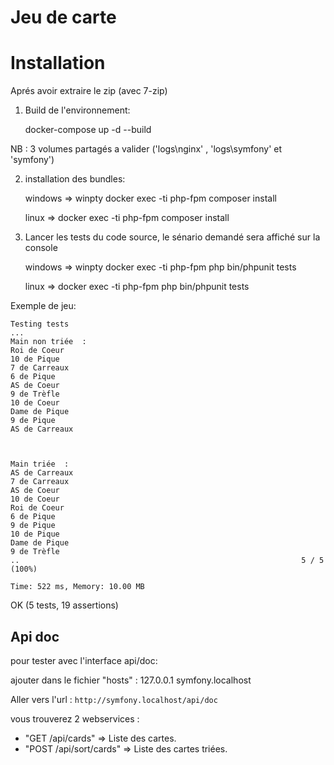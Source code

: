 Jeu de carte
==============

# Installation

Aprés avoir extraire le zip (avec 7-zip)

 1. Build de l'environnement:

    docker-compose up -d --build

NB : 3 volumes partagés a valider ('logs\nginx' , 'logs\symfony' et 'symfony')

2. installation des bundles:

    windows => winpty docker exec -ti php-fpm composer install
	
    linux => docker exec -ti php-fpm composer install

3. Lancer les tests du code source, le sénario demandé sera affiché sur la console

    windows => winpty docker exec -ti php-fpm php bin/phpunit tests
	
    linux => docker exec -ti php-fpm php bin/phpunit tests

Exemple de jeu:

    Testing tests
    ...
    Main non triée  :
    Roi de Coeur
    10 de Pique
    7 de Carreaux
    6 de Pique
    AS de Coeur
    9 de Trèfle
    10 de Coeur
    Dame de Pique
    9 de Pique
    AS de Carreaux
    
    
    
    Main triée  :
    AS de Carreaux
    7 de Carreaux
    AS de Coeur
    10 de Coeur
    Roi de Coeur
    6 de Pique
    9 de Pique
    10 de Pique
    Dame de Pique
    9 de Trèfle
    ..                                                               5 / 5 (100%)
    
    Time: 522 ms, Memory: 10.00 MB

OK (5 tests, 19 assertions)




## Api doc
pour tester avec l'interface api/doc:

ajouter dans le fichier "hosts" : 127.0.0.1 symfony.localhost

Aller vers l'url : `http://symfony.localhost/api/doc`

vous trouverez 2 webservices : 
- "GET ​/api​/cards" => Liste des cartes.
- "POST ​/api​/sort​/cards" => Liste des cartes triées.


